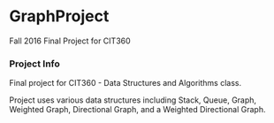 # GraphProject
Fall 2016 Final Project for CIT360

### Project Info

Final project for CIT360 - Data Structures and Algorithms class.

Project uses various data structures including Stack, Queue, Graph, Weighted Graph, Directional Graph, and a Weighted Directional Graph.
